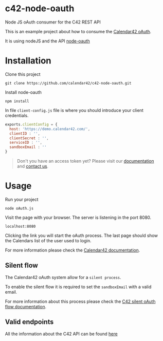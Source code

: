 # c42-node-oauth
Node JS oAuth consumer for the C42 REST API

This is an example project about how to consume the [Calendar42 oAuth](http://docs.calendar42.com/en/latest/rest-api/oAuth-authorization/).

It is using nodeJS and the API [node-oauth](https://github.com/ciaranj/node-oauth)

# Installation

Clone this project

```
git clone https://github.com/calendar42/c42-node-oauth.git
```

Install node-oauth

```
npm install
```

In file `client-config.js` file is where you should introduce your client credentials.

```javascript
exports.clientConfig = {
  host: 'https://demo.calendar42.com/',
  clientID : '',
  clientSecret : '',
  serviceID : '',
  sandboxEmail : ''
}
```

> Don't you have an access token yet? Please visit our [documentation](http://docs.calendar42.com/en/latest/rest-api/api-tokens/) and [contact us](<mailto:support@calendar42.com>).

# Usage

Run your project

```
node oAuth.js
```

Visit the page with your browser. The server is listening in the port 8080.

```
localhost:8080
```

Clicking the link you will start the oAuth process.
The last page should show the Calendars list of the user used to login.

For more information please check the [Calendar42 documentation](http://docs.calendar42.com/en/latest/rest-api/authentication/).

## Silent flow

The Calendar42 oAuth system allow for a `silent process`.

To enable the silent flow it is required to set the `sandboxEmail` with a valid email.

For more information about this process please check the [C42 silent oAuth flow documentation](http://docs.calendar42.com/en/latest/rest-api/authentication/#silent-oauth).

## Valid endpoints

All the information about the C42 API can be found [here](https://calendar42.com/api/docs/)
